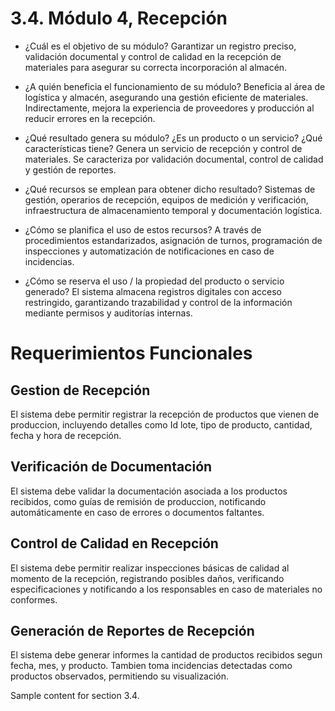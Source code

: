 # 3.4. Módulo 4, Recepción

- ¿Cuál es el objetivo de su módulo?
Garantizar un registro preciso, validación documental y control de calidad en la recepción de materiales para asegurar su correcta incorporación al almacén.

- ¿A quién beneficia el funcionamiento de su módulo?
Beneficia al área de logística y almacén, asegurando una gestión eficiente de materiales. Indirectamente, mejora la experiencia de proveedores y producción al reducir errores en la recepción.

- ¿Qué resultado genera su módulo? ¿Es un producto o un servicio? ¿Qué características tiene?
Genera un servicio de recepción y control de materiales. Se caracteriza por validación documental, control de calidad y gestión de reportes.

- ¿Qué recursos se emplean para obtener dicho resultado?
Sistemas de gestión, operarios de recepción, equipos de medición y verificación, infraestructura de almacenamiento temporal y documentación logística.

- ¿Cómo se planifica el uso de estos recursos?
A través de procedimientos estandarizados, asignación de turnos, programación de inspecciones y automatización de notificaciones en caso de incidencias.

- ¿Cómo se reserva el uso / la propiedad del producto o servicio generado?
El sistema almacena registros digitales con acceso restringido, garantizando trazabilidad y control de la información mediante permisos y auditorías internas.
# Requerimientos Funcionales  

## Gestion de Recepción  
El sistema debe permitir registrar la recepción de productos que vienen de produccion, incluyendo detalles como Id lote, tipo de producto, cantidad, fecha y hora de recepción.

## Verificación de Documentación  
El sistema debe validar la documentación asociada a los productos recibidos, como guías de remisión de produccion, notificando automáticamente en caso de errores o documentos faltantes.  

## Control de Calidad en Recepción  
El sistema debe permitir realizar inspecciones básicas de calidad al momento de la recepción, registrando posibles daños, verificando especificaciones y notificando a los responsables en caso de materiales no conformes.  

## Generación de Reportes de Recepción  
El sistema debe generar informes la cantidad de productos recibidos segun fecha, mes, y producto. Tambien toma incidencias detectadas como productos observados,  permitiendo su visualización.  


Sample content for section 3.4.
